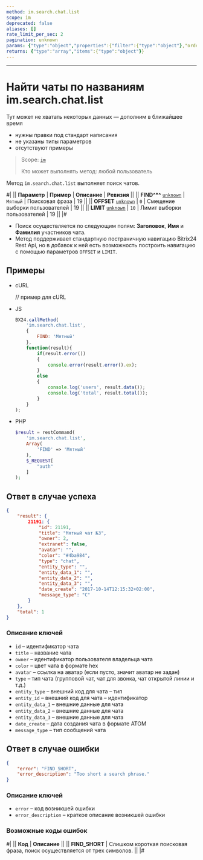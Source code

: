 ```yaml
---
method: im.search.chat.list
scope: im
deprecated: false
aliases: []
rate_limit_per_sec: 2
pagination: unknown
params: {"type":"object","properties":{"filter":{"type":"object"},"order":{"type":"object"},"select":{"type":"array","items":{"type":"string"}},"start":{"type":["integer","string"]}}}
returns: {"type":"array","items":{"type":"object"}}
---
```



---

# Найти чаты по названиям im.search.chat.list



Тут может не хватать некоторых данных — дополним в ближайшее время







- нужны правки под стандарт написания
- не указаны типы параметров
- отсутствуют примеры





> Scope: [`im`](../../scopes/permissions.md)
>
> Кто может выполнять метод: любой пользователь

Метод `im.search.chat.list` выполняет поиск чатов.

#|
|| **Параметр** | **Пример** | **Описание** | **Ревизия** ||
|| **FIND^*^**
[`unknown`](../../data-types.md) | `Мятный` | Поисковая фраза | 19 ||
|| **OFFSET**
[`unknown`](../../data-types.md) | `0` | Смещение выборки пользователей | 19 ||
|| **LIMIT**
[`unknown`](../../data-types.md) | `10` | Лимит выборки пользователей | 19 ||
|#



- Поиск осуществляется по следующим полям: **Заголовок**, **Имя** и **Фамилия** участников чата.
- Метод поддерживает стандартную постраничную навигацию Bitrix24 Rest Api, но в добавок к ней есть возможность построить навигацию с помощью параметров `OFFSET` и `LIMIT`.

## Примеры



- cURL

    // пример для cURL

- JS

    ```js
    BX24.callMethod(
        'im.search.chat.list',
        {
            FIND: 'Мятный'
        },
        function(result){
            if(result.error())
            {
                console.error(result.error().ex);
            }
            else
            {
                console.log('users', result.data());
                console.log('total', result.total());
            }
        }
    );
    ```

- PHP

    

    ```php
    $result = restCommand(
        'im.search.chat.list',
        Array(
            'FIND' => 'Мятный'
        ),
        $_REQUEST[
            "auth"
        ]
    );
    ```





## Ответ в случае успеха

```json
{    
    "result": {
        21191: {
            "id": 21191,
            "title": "Мятный чат №3",
            "owner": 2,
            "extranet": false,
            "avatar": "",
            "color": "#4ba984",
            "type": "chat",
            "entity_type": "",
            "entity_data_1": "",
            "entity_data_2": "",
            "entity_data_3": "",
            "date_create": "2017-10-14T12:15:32+02:00",
            "message_type": "C"
        }
    },
    "total": 1
}    
```

### Описание ключей

- `id` – идентификатор чата
- `title` – название чата
- `owner` – идентификатор пользователя владельца чата
- `color` – цвет чата в формате hex
- `avatar` – ссылка на аватар (если пусто, значит аватар не задан)
- `type` – тип чата (групповой чат, чат для звонка, чат открытой линии и т.д.)
- `entity_type` – внешний код для чата – тип
- `entity_id` – внешний код для чата – идентификатор
- `entity_data_1` – внешние данные для чата
- `entity_data_2` – внешние данные для чата
- `entity_data_3` – внешние данные для чата
- `date_create` – дата создания чата в формате АТОМ
- `message_type` – тип сообщений чата

## Ответ в случае ошибки

```json
{
    "error": "FIND_SHORT",
    "error_description": "Too short a search phrase."
}
```

### Описание ключей

- `error` – код возникшей ошибки
- `error_description` – краткое описание возникшей ошибки

### Возможные коды ошибок

#|
|| **Код** | **Описание** ||
|| **FIND_SHORT** | Слишком короткая поисковая фраза, поиск осуществляется от трех символов. ||
|#

